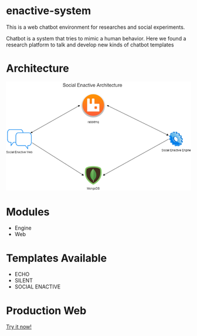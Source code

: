 # enactive-system
This is a web chatbot environment for researches and social experiments.
 
Chatbot is a system that tries to mimic a human behavior.
Here we found a research platform to talk and develop new kinds of chatbot templates

# Architecture
![Basic Architecture](docs/basic-architecture.png)

# Modules
- Engine
- Web

# Templates Available
- ECHO
- SILENT
- SOCIAL ENACTIVE 

# Production Web
[Try it now!](https://enactive-social-bot.herokuapp.com/)
